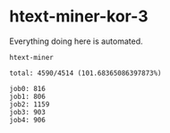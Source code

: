 # htext-miner-kor-3

Everything doing here is automated.

```
htext-miner

total: 4590/4514 (101.68365086397873%)

job0: 816
job1: 806
job2: 1159
job3: 903
job4: 906
```